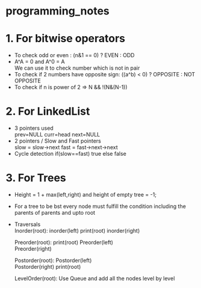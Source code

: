 # programming_notes

# 1. For bitwise operators

* To check odd or even : (n&1 == 0) ? EVEN : ODD
* A^A = 0 and A^0 = A<br>
   We can use it to check number which is not in pair
* To check if 2 numbers have opposite sign: ((a^b) < 0) ? OPPOSITE : NOT OPPOSITE
* To check if n is power of 2 => N && !(N&(N-1))

# 2. For LinkedList

* 3 pointers used <br>
  prev=NULL
  curr=head
  next=NULL
* 2 pointers / Slow and Fast pointers <br>
  slow = slow->next
  fast = fast->next->next
* Cycle detection 
  if(slow==fast) 
   true 
  else 
   false

# 3. For Trees

* Height = 1 + max(left,right)  and height of empty tree = -1;
* For a tree to be bst every node must fulfill the condition including the parents of parents and upto root
* Traversals <br>
  Inorder(root):
   inorder(left)
   print(root)
   inorder(right)
   
  Preorder(root):
   print(root)
   Preorder(left)   
   Preorder(right)
   
  Postorder(root):
   Postorder(left)   
   Postorder(right)
   print(root)
   
  LevelOrder(root):
   Use Queue and add all the nodes level by level
